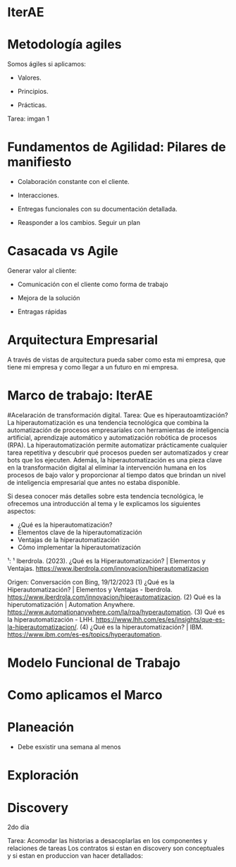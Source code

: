 # IterAE

# Metodología agiles
Somos ágiles si aplicamos:

- Valores.

- Principios.

- Prácticas.

Tarea: imgan 1

# Fundamentos de Agilidad: Pilares de manifiesto

- Colaboración constante con el cliente.

- Interacciones.

- Entregas funcionales con su documentación detallada.

- Reasponder a los cambios. Seguir un plan

# Casacada vs Agile

Generar valor al cliente:
 
- Comunicación con el cliente como forma de trabajo

- Mejora de la solución

- Entragas rápidas

# Arquitectura Empresarial
A través de vistas de arquitectura pueda saber como esta mi empresa, que tiene mi empresa y como llegar a un futuro en mi empresa.

# Marco de trabajo: IterAE
#Acelaración de transformación digital.
Tarea: Que es hiperautoamtización? 
La hiperautomatización es una tendencia tecnológica que combina la automatización de procesos empresariales con herramientas de inteligencia artificial, 
aprendizaje automático y automatización robótica de procesos (RPA). 
La hiperautomatización permite automatizar prácticamente cualquier tarea repetitiva y descubrir qué procesos pueden ser automatizados y crear bots que los ejecuten. 
Además, la hiperautomatización es una pieza clave en la transformación digital al eliminar la intervención humana en los procesos de bajo valor y proporcionar 
al tiempo datos que brindan un nivel de inteligencia empresarial que antes no estaba disponible.

Si desea conocer más detalles sobre esta tendencia tecnológica, le ofrecemos una introducción al tema y le explicamos los siguientes aspectos:

- ¿Qué es la hiperautomatización?
- Elementos clave de la hiperautomatización
- Ventajas de la hiperautomatización
- Cómo implementar la hiperautomatización

¹: ¹ Iberdrola. (2023). ¿Qué es la Hiperautomatización? | Elementos y Ventajas. https://www.iberdrola.com/innovacion/hiperautomatizacion

Origen: Conversación con Bing, 19/12/2023
(1) ¿Qué es la Hiperautomatización? | Elementos y Ventajas - Iberdrola. https://www.iberdrola.com/innovacion/hiperautomatizacion.
(2) Qué es la hiperutomatización | Automation Anywhere. https://www.automationanywhere.com/la/rpa/hyperautomation.
(3) Qué es la hiperautomatización - LHH. https://www.lhh.com/es/es/insights/que-es-la-hiperautomatizacion/.
(4) ¿Qué es la hiperautomatización? | IBM. https://www.ibm.com/es-es/topics/hyperautomation.

# Modelo Funcional de Trabajo
# Como aplicamos el Marco
# Planeación
- Debe esxistir una semana al menos
# Exploración
# Discovery


2do día

Tarea: Acomodar las historias a desacoplarlas en los componentes y relaciones de tareas
Los contratos si estan en discovery son conceptuales y si estan en produccion van hacer detallados:

